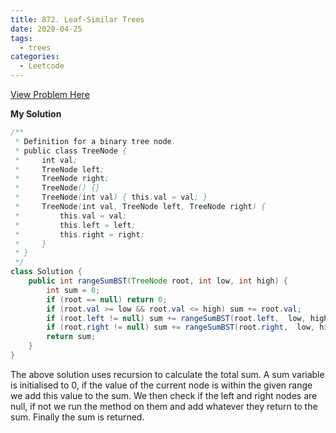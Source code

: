 ```yaml
---
title: 872. Leaf-Similar Trees
date: 2020-04-25
tags:
  - trees
categories:
  - Leetcode
---
```


[View Problem Here](https://leetcode.com/problems/leaf-similar-trees/)

**My Solution**

```java
/**
 * Definition for a binary tree node.
 * public class TreeNode {
 *     int val;
 *     TreeNode left;
 *     TreeNode right;
 *     TreeNode() {}
 *     TreeNode(int val) { this.val = val; }
 *     TreeNode(int val, TreeNode left, TreeNode right) {
 *         this.val = val;
 *         this.left = left;
 *         this.right = right;
 *     }
 * }
 */
class Solution {
    public int rangeSumBST(TreeNode root, int low, int high) {
        int sum = 0;
        if (root == null) return 0;
        if (root.val >= low && root.val <= high) sum += root.val;
        if (root.left != null) sum += rangeSumBST(root.left,  low, high);
        if (root.right != null) sum += rangeSumBST(root.right,  low, high);
        return sum;
    }
}
```

The above solution uses recursion to calculate the total sum. A sum variable is initialised to 0, if the value of the current node is within the given range we add this value to the sum. We then check if the left and right nodes are null, if not we run the method on them and add whatever they return to the sum. Finally the sum is returned.
